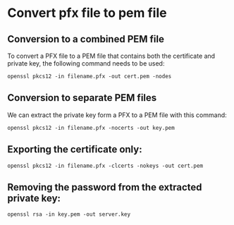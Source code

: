 # Convert pfx file to pem file

## Conversion to a combined PEM file
To convert a PFX file to a PEM file that contains both the certificate and private key, the following command needs to be used:
```
openssl pkcs12 -in filename.pfx -out cert.pem -nodes 
```
## Conversion to separate PEM files
We can extract the private key form a PFX to a PEM file with this command:
```
openssl pkcs12 -in filename.pfx -nocerts -out key.pem
```

## Exporting the certificate only:
```
openssl pkcs12 -in filename.pfx -clcerts -nokeys -out cert.pem
```

## Removing the password from the extracted private key:
```
openssl rsa -in key.pem -out server.key
```